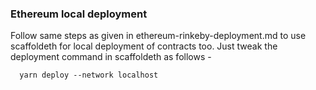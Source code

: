 ### Ethereum local deployment

Follow same steps as given in ethereum-rinkeby-deployment.md to use scaffoldeth for local deployment of contracts too. Just tweak the deployment command in scaffoldeth as follows -
```
  yarn deploy --network localhost
``` 